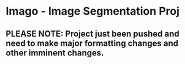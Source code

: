 # Imago - Image Segmentation Proj

## PLEASE NOTE: Project just been pushed and need to make major formatting changes and other imminent changes.
